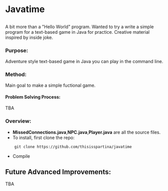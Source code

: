 # Javatime 
## 
A bit more than a "Hello World" program. Wanted to try a write a simple program for a text-based game in Java for practice. 
Creative material inspired by inside joke.

### Purpose:
Adventure style text-based game in Java you can play in the command line.

### Method:
Main goal to make a simple fuctional game.

#### Problem Solving Process:
  TBA

### Overview:
 * **MissedConnections.java**,**NPC.java**,**Player.java** are all the source files. 
 * To install, first clone the repo:
```
	git clone https://github.com/thisisspartina/javatime
```
 * Compile



## Future Advanced Improvements:
 TBA
